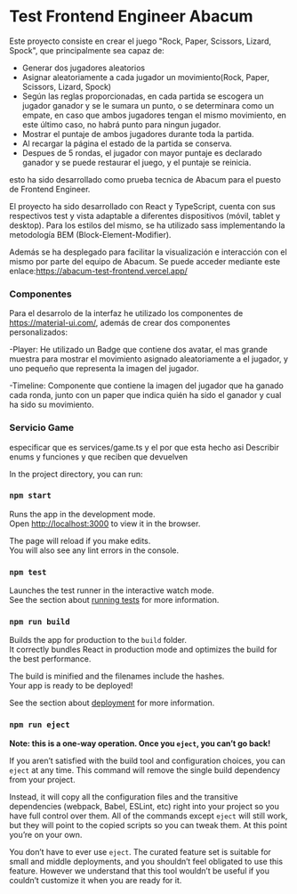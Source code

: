 
# Test Frontend Engineer Abacum

Este proyecto consiste en crear el juego "Rock, Paper, Scissors, Lizard, Spock", que principalmente sea capaz de:
- Generar dos jugadores aleatorios
- Asignar aleatoriamente a cada jugador un movimiento(Rock, Paper, Scissors, Lizard, Spock)
- Según las reglas proporcionadas, en cada partida se escogera un jugador ganador y se le sumara un punto, o se determinara como un empate, en caso que ambos jugadores tengan el mismo movimiento, en este último caso, no habrá punto para ningun jugador.
- Mostrar el puntaje de ambos jugadores durante toda la partida.
- Al recargar la página el estado de la partida se conserva.
- Despues de 5 rondas, el jugador con mayor puntaje es declarado ganador y se puede restaurar el juego, y el puntaje se reinicia.

esto ha sido desarrollado como prueba tecnica de Abacum para el puesto de Frontend Engineer.

El proyecto ha sido desarrollado con React y TypeScript,  cuenta con sus respectivos test y vista adaptable a diferentes dispositivos (móvil, tablet y desktop). Para los estilos del mismo, se ha utilizado sass implementando la metodología BEM (Block-Element-Modifier). 

Además se ha desplegado para facilitar la visualización e interacción con el mismo por parte del equipo de Abacum. Se puede acceder mediante este enlace:https://abacum-test-frontend.vercel.app/

### Componentes

Para el desarrolo de la interfaz he utilizado los componentes de https://material-ui.com/, además de crear dos componentes personalizados:

-Player: He utilizado un Badge que contiene dos avatar, el mas grande muestra para mostrar el movimiento asignado aleatoriamente a el jugador, y uno pequeño que representa la imagen del jugador.

-Timeline: Componente que contiene la imagen del jugador que ha ganado cada ronda, junto con un paper que indica quién ha sido el ganador y cual ha sido su movimiento.


### Servicio Game

especificar que es services/game.ts y el por que esta hecho asi
Describir enums y funciones y que reciben que devuelven




In the project directory, you can run:

### `npm start`

Runs the app in the development mode.\
Open [http://localhost:3000](http://localhost:3000) to view it in the browser.

The page will reload if you make edits.\
You will also see any lint errors in the console.

### `npm test`

Launches the test runner in the interactive watch mode.\
See the section about [running tests](https://facebook.github.io/create-react-app/docs/running-tests) for more information.

### `npm run build`

Builds the app for production to the `build` folder.\
It correctly bundles React in production mode and optimizes the build for the best performance.

The build is minified and the filenames include the hashes.\
Your app is ready to be deployed!

See the section about [deployment](https://facebook.github.io/create-react-app/docs/deployment) for more information.

### `npm run eject`

**Note: this is a one-way operation. Once you `eject`, you can’t go back!**

If you aren’t satisfied with the build tool and configuration choices, you can `eject` at any time. This command will remove the single build dependency from your project.

Instead, it will copy all the configuration files and the transitive dependencies (webpack, Babel, ESLint, etc) right into your project so you have full control over them. All of the commands except `eject` will still work, but they will point to the copied scripts so you can tweak them. At this point you’re on your own.

You don’t have to ever use `eject`. The curated feature set is suitable for small and middle deployments, and you shouldn’t feel obligated to use this feature. However we understand that this tool wouldn’t be useful if you couldn’t customize it when you are ready for it.




